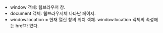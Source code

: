 

- window 객체: 웹브라우저 창. 
- document 객체: 웹브라우저체 나타난 페이지. 
- window.location = 현재 열린 창의 위치 객체. window.location 객체의 속성에는 href가 있다. 
